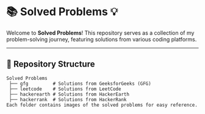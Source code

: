 
# 📚 Solved Problems 💡

Welcome to **Solved Problems**! This repository serves as a collection of my problem-solving journey, featuring solutions from various coding platforms.

---

## 📁 Repository Structure  

```plaintext
Solved Problems  
 ├── gfg         # Solutions from GeeksforGeeks (GFG)  
 ├── leetcode    # Solutions from LeetCode  
 ├── hackerearth # Solutions from HackerEarth  
 ├── hackerrank  # Solutions from HackerRank  
Each folder contains images of the solved problems for easy reference.

